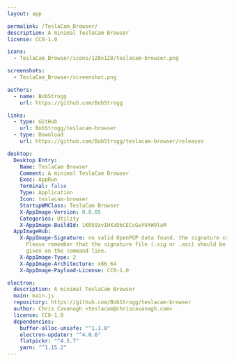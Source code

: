 ```yaml
---
layout: app

permalink: /TeslaCam_Browser/
description: A minimal TeslaCam Browser
license: CC0-1.0

icons:
  - TeslaCam_Browser/icons/128x128/teslacam-browser.png

screenshots:
  - TeslaCam_Browser/screenshot.png

authors:
  - name: BobStrogg
    url: https://github.com/BobStrogg

links:
  - type: GitHub
    url: BobStrogg/teslacam-browser
  - type: Download
    url: https://github.com/BobStrogg/teslacam-browser/releases

desktop:
  Desktop Entry:
    Name: TeslaCam Browser
    Comment: A minimal TeslaCam Browser
    Exec: AppRun
    Terminal: false
    Type: Application
    Icon: teslacam-browser
    StartupWMClass: TeslaCam Browser
    X-AppImage-Version: 0.0.85
    Categories: Utility
    X-AppImage-BuildId: 1KR59zvIHXzDbCECsGwYUYW9laM
  AppImageHub:
    X-AppImage-Signature: no valid OpenPGP data found. the signature could not be verified.
      Please remember that the signature file (.sig or .asc) should be the first file
      given on the command line.
    X-AppImage-Type: 2
    X-AppImage-Architecture: x86_64
    X-AppImage-Payload-License: CC0-1.0

electron:
  description: A minimal TeslaCam Browser
  main: main.js
  repository: https://github.com/BobStrogg/teslacam-browser
  author: Chris Cavanagh <teslacam@chriscavanagh.com>
  license: CC0-1.0
  dependencies:
    buffer-alloc-unsafe: "^1.1.0"
    electron-updater: "^4.0.6"
    flatpickr: "^4.5.7"
    yarn: "^1.15.2"
---
```

